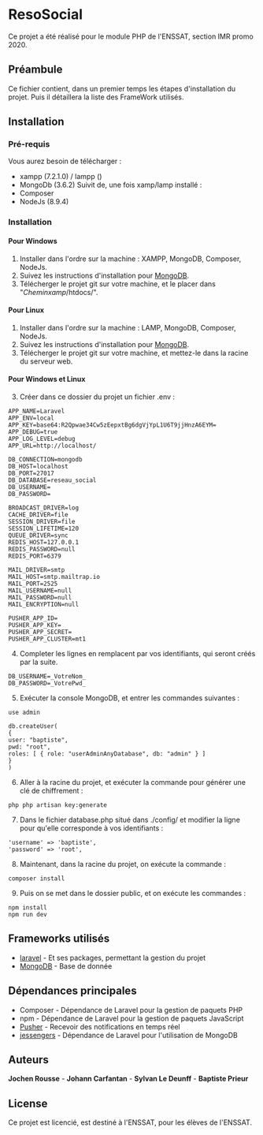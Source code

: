# ResoSocial

Ce projet a été réalisé pour le module PHP de l'ENSSAT, section IMR promo 2020.

## Préambule

Ce fichier contient, dans un premier temps les étapes d'installation du projet.
Puis il détaillera la liste des FrameWork utilisés.

## Installation
### Pré-requis

Vous aurez besoin de télécharger :
 * xampp (7.2.1.0) / lampp ()
 * MongoDb (3.6.2)
Suivit de, une fois xamp/lamp installé :
 * Composer 
 * NodeJs (8.9.4)

### Installation
#### Pour Windows

1. Installer dans l'ordre sur la machine : XAMPP, MongoDB, Composer, NodeJs.
2. Suivez les instructions d'installation pour [MongoDB](https://docs.mongodb.com/manual/administration/install-community/).
3. Télécherger le projet git sur votre machine, et le placer dans "_Cheminxamp_/htdocs/".

#### Pour Linux

1. Installer dans l'ordre sur la machine : LAMP, MongoDB, Composer, NodeJs.
2. Suivez les instructions d'installation pour [MongoDB](https://docs.mongodb.com/manual/administration/install-community/).
3. Télécherger le projet git sur votre machine, et mettez-le dans la racine du serveur web.

#### Pour Windows et Linux

3. Créer dans ce dossier du projet un fichier .env :
```
APP_NAME=Laravel
APP_ENV=local
APP_KEY=base64:R2Qpwae34Cw5zEepxtBg6dgVjYpL1U6T9jjHnzA6EYM=
APP_DEBUG=true
APP_LOG_LEVEL=debug
APP_URL=http://localhost/  

DB_CONNECTION=mongodb
DB_HOST=localhost
DB_PORT=27017
DB_DATABASE=reseau_social
DB_USERNAME=
DB_PASSWORD=  

BROADCAST_DRIVER=log
CACHE_DRIVER=file
SESSION_DRIVER=file
SESSION_LIFETIME=120
QUEUE_DRIVER=sync
REDIS_HOST=127.0.0.1
REDIS_PASSWORD=null
REDIS_PORT=6379  

MAIL_DRIVER=smtp
MAIL_HOST=smtp.mailtrap.io
MAIL_PORT=2525
MAIL_USERNAME=null
MAIL_PASSWORD=null
MAIL_ENCRYPTION=null  

PUSHER_APP_ID=
PUSHER_APP_KEY=
PUSHER_APP_SECRET=
PUSHER_APP_CLUSTER=mt1
```
4. Completer les lignes en remplacent par vos identifiants, qui seront créés par la suite.
```
DB_USERNAME=_VotreNom_
DB_PASSWORD=_VotrePwd_
```
5. Exécuter la console MongoDB, et entrer les commandes suivantes :
```
use admin

db.createUser(
{
user: "baptiste",
pwd: "root",
roles: [ { role: "userAdminAnyDatabase", db: "admin" } ]
}
)
```
6. Aller à la racine du projet, et exécuter la commande pour générer une clé de chiffrement :
```
php php artisan key:generate
```
7. Dans le fichier database.php situé dans ./config/ et modifier la ligne pour qu'elle corresponde à vos identifiants :
```
'username' => 'baptiste',
'password' => 'root',
```
8. Maintenant, dans la racine du projet, on exécute la commande :  
```
composer install
```
9. Puis on se met dans le dossier public, et on exécute les commandes :
```
npm install
npm run dev
```

## Frameworks utilisés

* [laravel](https://laravel.com/) - Et ses packages, permettant la gestion du projet
* [MongoDB](https://www.mongodb.com/) - Base de donnée

## Dépendances principales

* Composer - Dépendance de Laravel pour la gestion de paquets PHP
* npm - Dépendance de Laravel pour la gestion de paquets JavaScript
* [Pusher](https://pusher.com/docs/libraries) - Recevoir des notifications en temps réel
* [jessengers](https://github.com/jenssegers/laravel-mongodb) - Dépendance de Laravel pour l'utilisation de MongoDB

## Auteurs

**Jochen Rousse** - **Johann Carfantan** - **Sylvan Le Deunff** - **Baptiste Prieur**

## License

Ce projet est licencié, est destiné à l'ENSSAT, pour les élèves de l'ENSSAT.
